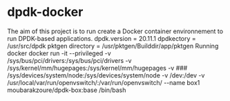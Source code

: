 # dpdk-docker
The aim of this project is to run create a Docker container environnement to run DPDK-based applications.
 dpdk.version = 20.11.1
 dpdkectory = /usr/src/dpdk
 pktgen directory = /usr/pktgen/Builddir/app/pktgen
 Running docker docker run -it --privileged -v /sys/bus/pci/drivers:/sys/bus/pci/drivers -v /sys/kernel/mm/hugepages:/sys/kernel/mm/hugepages -v ### /sys/devices/system/node:/sys/devices/system/node -v /dev:/dev -v  /usr/local/var/run/openvswitch/:/var/run/openvswitch/  --name box1  moubarakzoure/dpdk-box:base /bin/bash

